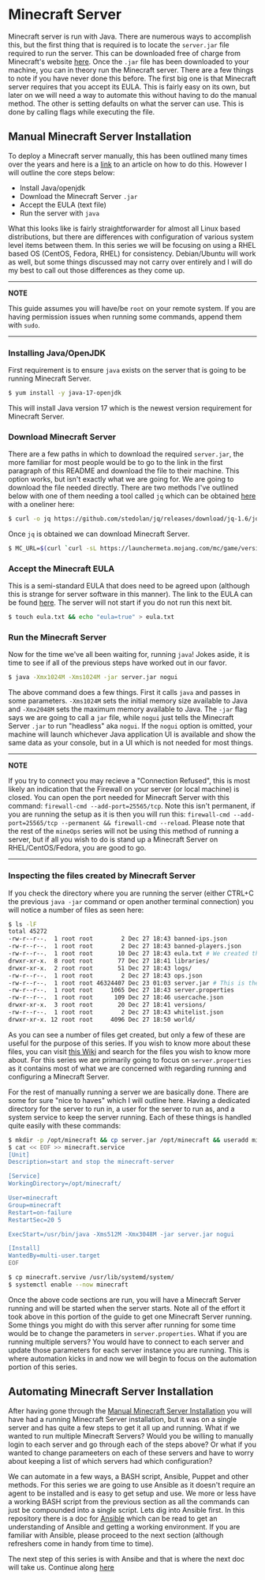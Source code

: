 # Minecraft Server

Minecraft server is run with Java. There are numerous ways to accomplish this, but the first thing that is required is to locate the `server.jar` file required to run the server. This can be downloaded free of charge from Minecraft's website [here](https://www.minecraft.net/en-us/download/server/). Once the `.jar` file has been downloaded to your machine, you can in theory run the Minecraft server. There are a few things to note if you have never done this before. The first big one is that Minecraft server requires that you accept its EULA. This is fairly easy on its own, but later on we will need a way to automate this without having to do the manual method. The other is setting defaults on what the server can use. This is done by calling flags while executing the file.

## Manual Minecraft Server Installation

To deploy a Minecraft server manually, this has been outlined many times over the years and here is a [link](https://www.fosslinux.com/18111/how-to-install-minecraft-server-on-centos.htm) to an article on how to do this. However I will outline the core steps below:

* Install Java/openjdk
* Download the Minecraft Server `.jar`
* Accept the EULA (text file)
* Run the server with `java`

What this looks like is fairly straightforwarder for almost all Linux based distributions, but there are differences with configuration of various system level items between them. In this series we will be focusing on using a RHEL based OS (CentOS, Fedora, RHEL) for consistency. Debian/Ubuntu will work as well, but some things discussed may not carry over entirely and I will do my best to call out those differences as they come up. 

---
**NOTE**

This guide assumes you will have/be `root` on your remote system. If you are having permission issues when running some commands, append them with `sudo`.

---

### Installing Java/OpenJDK

First requirement is to ensure `java` exists on the server that is going to be running Minecraft Server.

```sh
$ yum install -y java-17-openjdk
```

This will install Java version 17 which is the newest version requirement for Minecraft Server.

### Download Minecraft Server

There are a few paths in which to download the required `server.jar`, the more familiar for most people would be to go to the link in the first paragraph of this README and download the file to their machine. This option works, but isn't exactly what we are going for. We are going to download the file needed directly. There are two methods I've outlined below with one of them needing a tool called `jq` which can be obtained [here](https://github.com/stedolan/jq/releases/download/jq-1.6/jq-linux64) with a oneliner here:

```sh
$ curl -o jq https://github.com/stedolan/jq/releases/download/jq-1.6/jq-linux64 && chmod +x jq
```

Once `jq` is obtained we can download Minecraft Server.

```sh
$ MC_URL=$(curl `curl -sL https://launchermeta.mojang.com/mc/game/version_manifest.json | jq -r '.latest.release as $release | .versions[] | select (.id == $release) | .url'` | jq -r '.downloads.server.url') && curl -o server.jar $MC_URL
```

### Accept the Minecraft EULA

This is a semi-standard EULA that does need to be agreed upon (although this is strange for server software in this manner). The link to the EULA can be found [here](https://account.mojang.com/documents/minecraft_eula). The server will not start if you do not run this next bit.

```sh
$ touch eula.txt && echo "eula=true" > eula.txt
```

### Run the Minecraft Server

Now for the time we've all been waiting for, running `java`! Jokes aside, it is time to see if all of the previous steps have worked out in our favor.

```sh
$ java -Xmx1024M -Xms1024M -jar server.jar nogui
```

The above command does a few things. First it calls `java` and passes in some parameters. `-Xms1024M` sets the initial memory size available to Java and `-Xmx2048M` sets the maximum memory available to Java. The `-jar` flag says we are going to call a `jar` file, while `nogui` just tells the Minecraft Server `.jar` to run "headless" aka `nogui`. If the `nogui` option is omitted, your machine will launch whichever Java application UI is available and show the same data as your console, but in a UI which is not needed for most things.

---
**NOTE**

If you try to connect you may recieve a "Connection Refused", this is most likely an indication that the Firewall on your server (or local machine) is closed. You can open the port needed for Minecraft Server with this command: `firewall-cmd --add-port=25565/tcp`. Note this isn't permanent, if you are running the setup as it is then you will run this: `firewall-cmd --add-port=25565/tcp --permanent && firewall-cmd --reload`. Please note that the rest of the `mineOps` series will not be using this method of running a server, but if all you wish to do is stand up a Minecraft Server on RHEL/CentOS/Fedora, you are good to go.

---

### Inspecting the files created by Minecraft Server

If you check the directory where you are running the server (either CTRL+C the previous `java -jar` command or open another terminal connection) you will notice a number of files as seen here:

```sh
$ ls -lF
total 45272
-rw-r--r--.  1 root root        2 Dec 27 18:43 banned-ips.json
-rw-r--r--.  1 root root        2 Dec 27 18:43 banned-players.json
-rw-r--r--.  1 root root       10 Dec 27 18:43 eula.txt # We created this
drwxr-xr-x.  8 root root       77 Dec 27 18:41 libraries/
drwxr-xr-x.  2 root root       51 Dec 27 18:43 logs/
-rw-r--r--.  1 root root        2 Dec 27 18:43 ops.json
-rw-r--r--.  1 root root 46324407 Dec 23 01:03 server.jar # This is the jar file we downloaded
-rw-r--r--.  1 root root     1065 Dec 27 18:43 server.properties
-rw-r--r--.  1 root root      109 Dec 27 18:46 usercache.json
drwxr-xr-x.  3 root root       20 Dec 27 18:41 versions/
-rw-r--r--.  1 root root        2 Dec 27 18:43 whitelist.json
drwxr-xr-x. 12 root root     4096 Dec 27 18:50 world/
```

As you can see a number of files get created, but only a few of these are useful for the purpose of this series. If you wish to know more about these files, you can visit [this Wiki](https://minecraft.fandom.com/wiki/Minecraft_Wiki) and search for the files you wish to know more about. For this series we are primarily going to focus on `server.properties` as it contains most of what we are concerned with regarding running and configuring a Minecraft Server.

For the rest of manually running a server we are basically done. There are some for sure "nice to haves" which I will outline here. Having a dedicated directory for the server to run in, a user for the server to run as, and a system service to keep the server running. Each of these things is handled quite easily with these commands:

```sh
$ mkdir -p /opt/minecraft && cp server.jar /opt/minecraft && useradd minecraft
$ cat << EOF >> minecraft.service
[Unit]
Description=start and stop the minecraft-server

[Service]
WorkingDirectory=/opt/minecraft/

User=minecraft
Group=minecraft
Restart=on-failure
RestartSec=20 5

ExecStart=/usr/bin/java -Xms512M -Xmx3048M -jar server.jar nogui

[Install]
WantedBy=multi-user.target
EOF

$ cp minecraft.servive /usr/lib/systemd/system/
$ systemctl enable --now minecraft
```

Once the above code sections are run, you will have a Minecraft Server running and will be started when the server starts. Note all of the effort it took above in this portion of the guide to get one Minecraft Server running. Some things you might do with this server after running for some time would be to change the parameters in `server.properties`. What if you are running multiple servers? You would have to connect to each server and update those parameters for each server instance you are running. This is where automation kicks in and now we will begin to focus on the automation portion of this series.

## Automating Minecraft Server Installation

After having gone through the [Manual Minecraft Server Installation](#manual-minecraft-server-installation) you will have had a running Minecraft Server installation, but it was on a single server and has quite a few steps to get it all up and running. What if we wanted to run multiple Minecraft Servers? Would you be willing to manually login to each server and go through each of the steps above? Or what if you wanted to change parameeters on each of these servers and have to worry about keeping a list of which servers had which configuration?

We can automate in a few ways, a BASH script, Ansible, Puppet and other methods. For this series we are going to use Ansible as it doesn't require an agent to be installed and is easy to get setup and use. We more or less have a working BASH script from the previous section as all the commands can just be compounded into a single script. Lets dig into Ansible first. In this repository there is a doc for [Ansible](../Ansible/README.md#ansible-primer) which can be read to get an understanding of Ansible and getting a working environment. If you are familiar with Ansible, please proceed to the next section (although refreshers come in handy from time to time).

The next step of this series is with Ansibe and that is where the next doc will take us. Continue along [here](../Ansible/)
